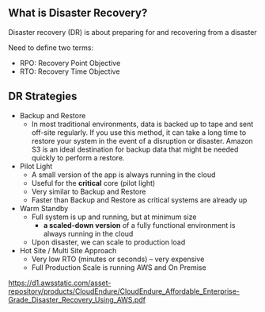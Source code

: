 ## What is Disaster Recovery?

Disaster recovery (DR) is about preparing for and recovering from a disaster

Need to define two terms:
- RPO: Recovery Point Objective
- RTO: Recovery Time Objective

## DR Strategies

- Backup and Restore
    - In most traditional environments, data is backed up to tape and sent off-site regularly. If you use this method, it can take a long time to restore your system in the event of a disruption or disaster. Amazon S3 is an ideal destination for backup data that might be needed quickly to perform a restore. 
- Pilot Light
    - A small version of the app is always running in the cloud
    - Useful for the **critical** core (pilot light)
    - Very similar to Backup and Restore
    - Faster than Backup and Restore as critical systems are already up
- Warm Standby
    - Full system is up and running, but at minimum size
        - **a scaled-down version** of a fully functional environment is always running in the cloud
    - Upon disaster, we can scale to production load
- Hot Site / Multi Site Approach
    - Very low RTO (minutes or seconds) – very expensive
    - Full Production Scale is running AWS and On Premise
    
https://d1.awsstatic.com/asset-repository/products/CloudEndure/CloudEndure_Affordable_Enterprise-Grade_Disaster_Recovery_Using_AWS.pdf
